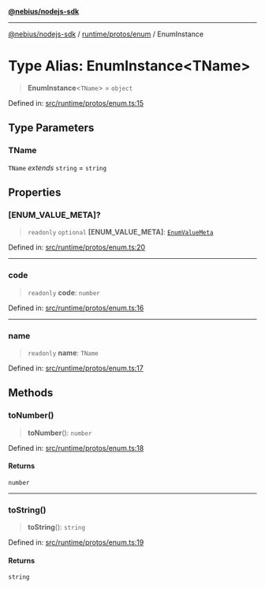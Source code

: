 [**@nebius/nodejs-sdk**](../../../../README.md)

---

[@nebius/nodejs-sdk](../../../../README.md) / [runtime/protos/enum](../README.md) / EnumInstance

# Type Alias: EnumInstance\<TName\>

> **EnumInstance**\<`TName`\> = `object`

Defined in: [src/runtime/protos/enum.ts:15](https://github.com/nebius/nodejs-sdk/blob/b305f8e478cb0251c26d73900b264b3bd9a5cc58/src/runtime/protos/enum.ts#L15)

## Type Parameters

### TName

`TName` _extends_ `string` = `string`

## Properties

### \[ENUM_VALUE_META\]?

> `readonly` `optional` **\[ENUM_VALUE_META\]**: [`EnumValueMeta`](../interfaces/EnumValueMeta.md)

Defined in: [src/runtime/protos/enum.ts:20](https://github.com/nebius/nodejs-sdk/blob/b305f8e478cb0251c26d73900b264b3bd9a5cc58/src/runtime/protos/enum.ts#L20)

---

### code

> `readonly` **code**: `number`

Defined in: [src/runtime/protos/enum.ts:16](https://github.com/nebius/nodejs-sdk/blob/b305f8e478cb0251c26d73900b264b3bd9a5cc58/src/runtime/protos/enum.ts#L16)

---

### name

> `readonly` **name**: `TName`

Defined in: [src/runtime/protos/enum.ts:17](https://github.com/nebius/nodejs-sdk/blob/b305f8e478cb0251c26d73900b264b3bd9a5cc58/src/runtime/protos/enum.ts#L17)

## Methods

### toNumber()

> **toNumber**(): `number`

Defined in: [src/runtime/protos/enum.ts:18](https://github.com/nebius/nodejs-sdk/blob/b305f8e478cb0251c26d73900b264b3bd9a5cc58/src/runtime/protos/enum.ts#L18)

#### Returns

`number`

---

### toString()

> **toString**(): `string`

Defined in: [src/runtime/protos/enum.ts:19](https://github.com/nebius/nodejs-sdk/blob/b305f8e478cb0251c26d73900b264b3bd9a5cc58/src/runtime/protos/enum.ts#L19)

#### Returns

`string`
